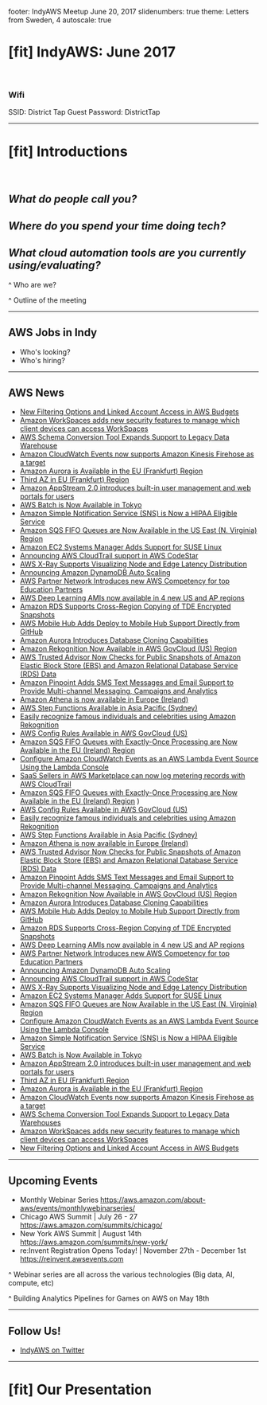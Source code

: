 footer: IndyAWS Meetup June 20, 2017
slidenumbers: true
theme: Letters from Sweden, 4
autoscale: true

# [fit] IndyAWS: June 2017

</br>

### Wifi
SSID: District Tap Guest
Password: DistrictTap

----

# [fit] Introductions

</br>

## __*What do people call you?*__

## _**Where do you spend your time doing tech?**_

## _**What cloud automation tools are you currently using/evaluating?**_

^ Who are we?

^ Outline of the meeting

----

## AWS Jobs in Indy

* Who's looking?
* Who's hiring?

----

## AWS News

* [New Filtering Options and Linked Account Access in AWS Budgets](https://aws.amazon.com/about-aws/whats-new/2017/06/new-filtering-options-and-linked-account-access-in-aws-budgets/)
* [Amazon WorkSpaces adds new security features to manage which client devices can access WorkSpaces](https://aws.amazon.com/about-aws/whats-new/2017/06/amazon-workspaces-adds-new-security-features-to-manage-which-cli/)
* [AWS Schema Conversion Tool Expands Support to Legacy Data Warehouse](https://aws.amazon.com/about-aws/whats-new/2017/06/aws-schema-conversion-tool-expands-support-to-legacy-dw/)
* [Amazon CloudWatch Events now supports Amazon Kinesis Firehose as a target](https://aws.amazon.com/about-aws/whats-new/2017/06/cloudwatch-events-now-supports-amazon-kinesis-firehose/)
* [Amazon Aurora is Available in the EU (Frankfurt) Region](https://aws.amazon.com/about-aws/whats-new/2017/06/amazon-aurora-is-available-in-the-eu--frankfurt--region/)
* [Third AZ in EU (Frankfurt) Region](https://aws.amazon.com/about-aws/whats-new/2017/06/third-az-in-eu-frankfurt-region/)
* [Amazon AppStream 2.0 introduces built-in user management and web portals for users](https://aws.amazon.com/about-aws/whats-new/2017/06/amazon-appstream-2-0-introduces-built-in-user-management-and-web-portals-for-users/)
* [AWS Batch is Now Available in Tokyo](https://aws.amazon.com/about-aws/whats-new/2017/06/aws-batch-is-now-available-in-tokyo/)
* [Amazon Simple Notification Service (SNS) is Now a HIPAA Eligible Service](https://aws.amazon.com/about-aws/whats-new/2017/06/amazon-simple-notification-service-sns-is-now-a-hipaa-eligible-service/)  
* [Amazon SQS FIFO Queues are Now Available in the US East (N. Virginia) Region](https://aws.amazon.com/about-aws/whats-new/2017/06/amazon-sqs-fifo-queues-are-now-available-in-the-us-east-n-virginia-region/)
* [Amazon EC2 Systems Manager Adds Support for SUSE Linux](https://aws.amazon.com/about-aws/whats-new/2017/06/amazon-ec2-systems-manager-adds-support-for-suse-linux/)
* [Announcing AWS CloudTrail support in AWS CodeStar](https://aws.amazon.com/about-aws/whats-new/2017/06/announcing-aws-cloudtrail-support-in-aws-codestar/)
* [AWS X-Ray Supports Visualizing Node and Edge Latency Distribution](https://aws.amazon.com/about-aws/whats-new/2017/06/x-ray-supports-visualizing-node-and-edge-latency-distribution/)
* [Announcing Amazon DynamoDB Auto Scaling](https://aws.amazon.com/about-aws/whats-new/2017/06/announcing-amazon-dynamodb-auto-scaling/)
* [AWS Partner Network Introduces new AWS Competency for top Education Partners](https://aws.amazon.com/about-aws/whats-new/2017/06/aws-partner-network-introduces-new-aws-competency-for-top-education-partners/)
* [AWS Deep Learning AMIs now available in 4 new US and AP regions](https://aws.amazon.com/about-aws/whats-new/2017/06/aws-deep-learning-amis-now-available-in-4-new-us-and-ap-regions/)
* [Amazon RDS Supports Cross-Region Copying of TDE Encrypted Snapshots](https://aws.amazon.com/about-aws/whats-new/2017/06/amazon-rds-supports-cross-region-copying-of-tde-snapshots/)
* [AWS Mobile Hub Adds Deploy to Mobile Hub Support Directly from GitHub](https://aws.amazon.com/about-aws/whats-new/2017/06/mobile-hub-adds-deploy-to-mobile-hub-support-directly-from-github/)
* [Amazon Aurora Introduces Database Cloning Capabilities](https://aws.amazon.com/about-aws/whats-new/2017/06/amazon-aurora-introduces-database-cloning-capabilities/)
* [Amazon Rekognition Now Available in AWS GovCloud (US) Region](https://aws.amazon.com/about-aws/whats-new/2017/06/amazon-rekognition-now-available-in-aws-govcloud--us--region/)
* [AWS Trusted Advisor Now Checks for Public Snapshots of Amazon Elastic Block Store (EBS) and Amazon Relational Database Service (RDS) Data](https://aws.amazon.com/about-aws/whats-new/2017/06/aws-trusted-advisor-now-checks-for-public-snapshots-of-amazon-elastic-block-store-ebs-and-amazon-relational-database-service-rds-data/)
* [Amazon Pinpoint Adds SMS Text Messages and Email Support to Provide Multi-channel Messaging, Campaigns and Analytics](https://aws.amazon.com/about-aws/whats-new/2017/06/amazon-pinpoint-adds-sms-text-messages-and-email-support-to-provide-multi-channel-messaging-campaigns-and-analytics/)
* [Amazon Athena is now available in Europe (Ireland)](https://aws.amazon.com/about-aws/whats-new/2017/06/amazon-athena-is-now-available-in-europe-ireland/)
* [AWS Step Functions Available in Asia Pacific (Sydney)](https://aws.amazon.com/about-aws/whats-new/2017/06/aws-step-functions-available-in-asia-pacific-sydney/)
* [Easily recognize famous individuals and celebrities using Amazon Rekognition](https://aws.amazon.com/about-aws/whats-new/2017/06/easily-recognize-famous-individuals-and-celebrities-using-amazon-rekognition/)
* [AWS Config Rules Available in AWS GovCloud (US)](https://aws.amazon.com/about-aws/whats-new/2017/06/aws-config-rules-available-in-aws-govcloud-us/)
* [Amazon SQS FIFO Queues with Exactly-Once Processing are Now Available in the EU (Ireland) Region](https://aws.amazon.com/about-aws/whats-new/2017/06/amazon-sqs-fifo-queues-with-exactly-once-processing-are-now-available-in-the-eu-ireland-region/)
* [Configure Amazon CloudWatch Events as an AWS Lambda Event Source Using the Lambda Console](https://aws.amazon.com/about-aws/whats-new/2017/06/configure-amazon-cloudwatch-events-as-an-aws-lambda-event-source/)
* [SaaS Sellers in AWS Marketplace can now log metering records with AWS CloudTrail](https://aws.amazon.com/about-aws/whats-new/2017/06/saas-sellers-in-aws-marketplace-can-now-log-metering-records-with-aws-cloudtrail/)
* [Amazon SQS FIFO Queues with Exactly-Once Processing are Now Available in the EU (Ireland) Region](https://aws.amazon.com/about-aws/whats-new/2017/06/amazon-sqs-fifo-queues-with-exactly-once-processing-are-now-available-in-the-eu-ireland-region/)
)
* [AWS Config Rules Available in AWS GovCloud (US)](https://aws.amazon.com/about-aws/whats-new/2017/06/aws-config-rules-available-in-aws-govcloud-us/)
* [Easily recognize famous individuals and celebrities using Amazon Rekognition](https://aws.amazon.com/about-aws/whats-new/2017/06/easily-recognize-famous-individuals-and-celebrities-using-amazon-rekognition/)
* [AWS Step Functions Available in Asia Pacific (Sydney)](https://aws.amazon.com/about-aws/whats-new/2017/06/aws-step-functions-available-in-asia-pacific-sydney/)
* [Amazon Athena is now available in Europe (Ireland)](https://aws.amazon.com/about-aws/whats-new/2017/06/amazon-athena-is-now-available-in-europe-ireland/)
* [AWS Trusted Advisor Now Checks for Public Snapshots of Amazon Elastic Block Store (EBS) and Amazon Relational Database Service (RDS) Data](https://aws.amazon.com/about-aws/whats-new/2017/06/aws-trusted-advisor-now-checks-for-public-snapshots-of-amazon-elastic-block-store-ebs-and-amazon-relational-database-service-rds-data/)
* [Amazon Pinpoint Adds SMS Text Messages and Email Support to Provide Multi-channel Messaging, Campaigns and Analytics](https://aws.amazon.com/about-aws/whats-new/2017/06/amazon-pinpoint-adds-sms-text-messages-and-email-support-to-provide-multi-channel-messaging-campaigns-and-analytics/)
* [Amazon Rekognition Now Available in AWS GovCloud (US) Region](https://aws.amazon.com/about-aws/whats-new/2017/06/amazon-rekognition-now-available-in-aws-govcloud--us--region/)
* [Amazon Aurora Introduces Database Cloning Capabilities](https://aws.amazon.com/about-aws/whats-new/2017/06/amazon-aurora-introduces-database-cloning-capabilities/)
* [AWS Mobile Hub Adds Deploy to Mobile Hub Support Directly from GitHub](https://aws.amazon.com/about-aws/whats-new/2017/06/mobile-hub-adds-deploy-to-mobile-hub-support-directly-from-github/)
* [Amazon RDS Supports Cross-Region Copying of TDE Encrypted Snapshots](https://aws.amazon.com/about-aws/whats-new/2017/06/amazon-rds-supports-cross-region-copying-of-tde-snapshots/)
* [AWS Deep Learning AMIs now available in 4 new US and AP regions](https://aws.amazon.com/about-aws/whats-new/2017/06/aws-deep-learning-amis-now-available-in-4-new-us-and-ap-regions/)
* [AWS Partner Network Introduces new AWS Competency for top Education Partners](https://aws.amazon.com/about-aws/whats-new/2017/06/aws-partner-network-introduces-new-aws-competency-for-top-education-partners/)
* [Announcing Amazon DynamoDB Auto Scaling](https://aws.amazon.com/about-aws/whats-new/2017/06/announcing-amazon-dynamodb-auto-scaling/)
* [Announcing AWS CloudTrail support in AWS CodeStar](https://aws.amazon.com/about-aws/whats-new/2017/06/announcing-aws-cloudtrail-support-in-aws-codestar/)
* [AWS X-Ray Supports Visualizing Node and Edge Latency Distribution](https://aws.amazon.com/about-aws/whats-new/2017/06/x-ray-supports-visualizing-node-and-edge-latency-distribution/)
* [Amazon EC2 Systems Manager Adds Support for SUSE Linux](https://aws.amazon.com/about-aws/whats-new/2017/06/amazon-ec2-systems-manager-adds-support-for-suse-linux/)
* [Amazon SQS FIFO Queues are Now Available in the US East (N. Virginia) Region](https://aws.amazon.com/about-aws/whats-new/2017/06/amazon-sqs-fifo-queues-are-now-available-in-the-us-east-n-virginia-region/)
* [Configure Amazon CloudWatch Events as an AWS Lambda Event Source Using the Lambda Console](https://aws.amazon.com/about-aws/whats-new/2017/06/configure-amazon-cloudwatch-events-as-an-aws-lambda-event-source/)
* [Amazon Simple Notification Service (SNS) is Now a HIPAA Eligible Service](https://aws.amazon.com/about-aws/whats-new/2017/06/amazon-simple-notification-service-sns-is-now-a-hipaa-eligible-service/)
* [AWS Batch is Now Available in Tokyo](https://aws.amazon.com/about-aws/whats-new/2017/06/aws-batch-is-now-available-in-tokyo/)
* [Amazon AppStream 2.0 introduces built-in user management and web portals for users](https://aws.amazon.com/about-aws/whats-new/2017/06/amazon-appstream-2-0-introduces-built-in-user-management-and-web-portals-for-users/)
* [Third AZ in EU (Frankfurt) Region](https://aws.amazon.com/about-aws/whats-new/2017/06/third-az-in-eu-frankfurt-region/)
* [Amazon Aurora is Available in the EU (Frankfurt) Region](https://aws.amazon.com/about-aws/whats-new/2017/06/amazon-aurora-is-available-in-the-eu--frankfurt--region/)
* [Amazon CloudWatch Events now supports Amazon Kinesis Firehose as a target](https://aws.amazon.com/about-aws/whats-new/2017/06/cloudwatch-events-now-supports-amazon-kinesis-firehose/)
* [AWS Schema Conversion Tool Expands Support to Legacy Data Warehouses](https://aws.amazon.com/about-aws/whats-new/2017/06/aws-schema-conversion-tool-expands-support-to-legacy-dw/)
* [Amazon WorkSpaces adds new security features to manage which client devices can access WorkSpaces](https://aws.amazon.com/about-aws/whats-new/2017/06/amazon-workspaces-adds-new-security-features-to-manage-which-cli/)
* [New Filtering Options and Linked Account Access in AWS Budgets](https://aws.amazon.com/about-aws/whats-new/2017/06/new-filtering-options-and-linked-account-access-in-aws-budgets/)

----

## Upcoming Events

* Monthly Webinar Series <https://aws.amazon.com/about-aws/events/monthlywebinarseries/>
* Chicago AWS Summit | July 26 - 27  <https://aws.amazon.com/summits/chicago/>
* New York AWS Summit | August 14th  <https://aws.amazon.com/summits/new-york/>
* re:Invent Registration Opens Today! | November 27th - December 1st <https://reinvent.awsevents.com>

^ Webinar series are all across the various technologies (Big data, AI, compute, etc)

^ Building Analytics Pipelines for Games on AWS on May 18th

----

## Follow Us!

* [IndyAWS on Twitter](http://twitter.com/indyaws)

---

# [fit] Our Presentation
